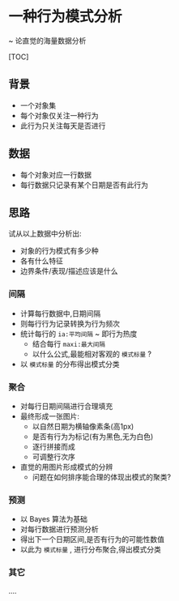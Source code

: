 # 一种行为模式分析
~ 论直觉的海量数据分析

[TOC]

## 背景

- 一个对象集
- 每个对象仅关注一种行为
- 此行为只关注每天是否进行

## 数据

- 每个对象对应一行数据
- 每行数据只记录有某个日期是否有此行为

## 思路

试从以上数据中分析出:

- 对象的行为模式有多少种
- 各有什么特征
- 边界条件/表现/描述应该是什么

### 间隔

- 计算每行数据中,日期间隔
- 则每行行为记录转换为行为频次
- 统计每行的 `ia:平均间隔` ~ 即行为热度
    + 结合每行 `maxi:最大间隔`
    + 以什么公式,最能相对客观的 `模式标量` ?
- 以 `模式标量` 的分布得出模式分类


### 聚合

- 对每行日期间隔进行合理填充
- 最终形成一张图片:
    + 以自然日期为横轴像素条(高1px)
    + 是否有行为为标记(有为黑色,无为白色)
    + 逐行拼接而成
    + 可调整行次序
- 直觉的用图片形成模式的分辨
    + 问题在如何排序能合理的体现出模式的聚类?


### 预测

- 以 Bayes 算法为基础
- 对每行数据进行预测分析
- 得出下一个日期区间,是否有行为的可能性数值
- 以此为 `模式标量` , 进行分布聚合,得出模式分类

### 其它
....
